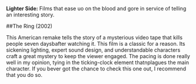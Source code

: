 **Lighter Side:**
Films that ease uo on the blood and gore in service of telling an interesting story.


##The Ring (2002)

This American remake tells the story of a mysterious video tape that kills people seven daysbafter watching it. This film is a classic for a reason. Its sickening lighting, expert sound design, and understandable characters craft a great mystery to keep the viewer engaged. The pacing is done really well in my opinion, tying in the ticking-clock element thatnplagues the main character. If you bever got the chance to check this one out, I recommend that you do so.
